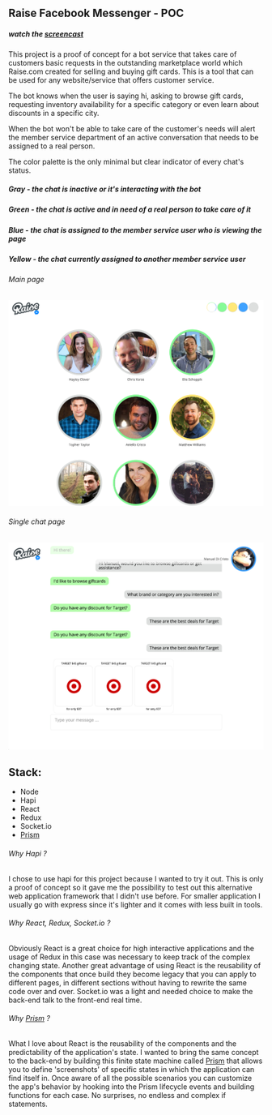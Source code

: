 ## Raise Facebook Messenger - POC
##### watch the [screencast](https://vimeo.com/190501367)

This project is a proof of concept for a bot service that takes care of customers basic requests in the outstanding marketplace world which Raise.com created for selling and buying gift cards. This is a tool that can be used for any website/service that offers customer service.

The bot knows when the user is saying hi, asking to browse gift cards, requesting inventory availability for a specific category or even learn about discounts in a specific city.

When the bot won't be able to take care of the customer's needs will alert the member service department of an active conversation that needs to be assigned to a real person.

The color palette is the only minimal but clear indicator of every chat's status.

##### Gray - the chat is inactive or it's interacting with the bot

##### Green - the chat is active and in need of a real person to take care of it

##### Blue - the chat is assigned to the member service user who is viewing the page

##### Yellow - the chat currently assigned to another member service user

###### Main page
![M+R1](https://github.com/dicristomanuel/assets/blob/master/raise-facebook-messenger-poc/R+M1.png?raw=true)

###### Single chat page
![M+R2](https://github.com/dicristomanuel/assets/blob/master/raise-facebook-messenger-poc/R+M2.png?raw=true)

## Stack:

- Node
- Hapi
- React
- Redux
- Socket.io
- [Prism](https://github.com/dicristomanuel/prism)

###### Why Hapi ?
I chose to use hapi for this project because I wanted to try it out. This is only a proof of concept so it gave me the possibility to test out this alternative web application framework that I didn't use before. For smaller application I usually go with express since it's lighter and it comes with less built in tools.

###### Why React, Redux, Socket.io ?
Obviously React is a great choice for high interactive applications and the usage of Redux in this case was necessary to keep track of the complex changing state. Another great advantage of using React is the reusability of the components that once build they become legacy that you can apply to different pages, in different sections without having to rewrite the same code over and over. Socket.io was a light and needed choice to make the back-end talk to the front-end real time.

###### Why [Prism](https://github.com/dicristomanuel/prism) ?
What I love about React is the reusability of the components and the predictability of the application's state. I wanted to bring the same concept to the back-end by building this finite state machine called [Prism](https://github.com/dicristomanuel/prism) that allows you to define 'screenshots' of specific states in which the application can find itself in. Once aware of all the possible scenarios you can customize the app's behavior by hooking into the Prism lifecycle events and building functions for each case. No surprises, no endless and complex if statements.
